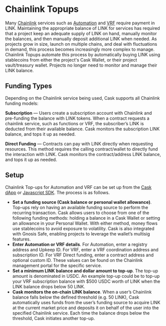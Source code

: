 # Chainlink Topups

Many [Chainlink](https://chain.link) services such as [Automation](https://chain.link/automation)
and [VRF](https://chain.link/vrf) require payment in LINK. Maintaining the
appropriate
balance of LINK for services has required that a project keep an adequate supply of LINK on hand, manually monitor
the balances, and then manually deposit additional LINK when needed. As projects grow in size, launch on multiple
chains, and deal with
fluctuations in demand, this process becomes increasingly more complex to manage. Chainlink Topups automate this process
by automatically buying LINK using stablecoins from either the project's Cask Wallet, or their project vault/treasury
wallet.
Projects no longer need to monitor and manage their LINK balance.

## Funding Types

Depending on the Chainlink service being used, Cask supports all Chainlink funding models:

**Subscription** — Users create a subscription account with Chainlink and pre-funding the balance with LINK tokens. When
a
contract requests a chainlink service, such as functions or VRF, the subscriber’s LINK is deducted from their available
balance. Cask
monitors the subscription LINK balance, and tops it up as needed.

**Direct Funding** — Contracts can pay with LINK directly when requesting resources. This method requires the calling
contract/wallet to
directly
fund the interaction with LINK. Cask monitors the contract/address LINK balance, and tops it up as needed.

## Setup

Chainlink Top-ups for Automation and VRF can be set up from the [Cask dApp](https://app.cask.fi)
or [Javascript SDK](https://docs.cask.fi/developer-docs/javascript-sdk). The process is as follows.

* **Set a funding source (Cask balance or personal wallet allowance)**. Top-ups rely on having an available funding
  source to
  perform the recurring transaction. Cask allows users to choose from one of the following funding methods: holding a
  balance in a Cask Wallet or setting an allowance in your Personal Wallet. With either method, money flows use
  stablecoins to avoid exposure to volatility. Cask is also integrated with Gnosis Safe, enabling projects to leverage
  the
  wallet’s multisig features.
* **Enter Automation or VRF details**. For Automation, enter a registry address and Upkeep ID. For VRF, enter a VRF
  coordination address and subscription ID. For VRF Direct funding, enter a contract address and optional custom ID.
  These
  values can be found on the Chainlink management portal for the specific service.
* **Set a minimum LINK balance and dollar amount to top-up**. The top-up amount is denominated in USDC. An example
  top-up
  could be to top-up your VRF subscription balance with $500 USDC worth of LINK when the LINK balance drops below 50
  LINK.
* **Cask monitors the on-chain LINK balance**. When a user’s Chainlink balance falls below the defined threshold (e.g.
  50
  LINK), Cask automatically uses funds from the user’s funding source to acquire LINK at the current market price and
  deposits it on behalf of the user into the specified Chainlink service. Each time the balance drops below the
  threshold,
  Cask initiates another top-up.

